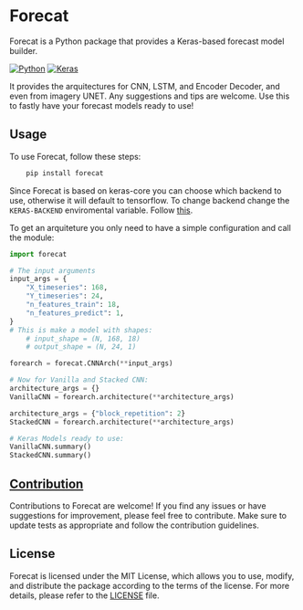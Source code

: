 # Forecat

Forecat is a Python package that provides a Keras-based forecast model builder.

[![Python](https://img.shields.io/badge/python-3.6%20%7C%203.7%20%7C%203.8%20%7C%203.9-blue)](https://www.python.org/)
[![Keras](https://img.shields.io/badge/keras-2.4.3-blue)](https://keras.io/)

It provides the arquitectures for CNN, LSTM, and Encoder Decoder, and even from imagery UNET.
Any suggestions and tips are welcome.
Use this to fastly have your forecast models ready to use!


## Usage

To use Forecat, follow these steps:

```bash
    pip install forecat
```

Since Forecat is based on keras-core you can choose which backend to use, otherwise it will default to tensorflow.
To change backend change the ```KERAS-BACKEND``` enviromental variable. Follow [this](https://keras.io/keras/#configuring-your-backend).

To get an arquiteture you only need to have a simple configuration and call the module:

```python
import forecat

# The input arguments
input_args = {
    "X_timeseries": 168,
    "Y_timeseries": 24,
    "n_features_train": 18,
    "n_features_predict": 1,
}
# This is make a model with shapes:
    # input_shape = (N, 168, 18)
    # output_shape = (N, 24, 1)

forearch = forecat.CNNArch(**input_args)

# Now for Vanilla and Stacked CNN:
architecture_args = {}
VanillaCNN = forearch.architecture(**architecture_args)

architecture_args = {"block_repetition": 2}
StackedCNN = forearch.architecture(**architecture_args)

# Keras Models ready to use:
VanillaCNN.summary()
StackedCNN.summary()


```

## [Contribution](CONTRIBUTING.md)

Contributions to Forecat are welcome! If you find any issues or have suggestions for improvement, please feel free to contribute. Make sure to update tests as appropriate and follow the contribution guidelines.

## License

Forecat is licensed under the MIT License, which allows you to use, modify, and distribute the package according to the terms of the license. For more details, please refer to the [LICENSE](LICENSE) file.

